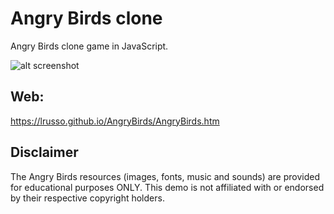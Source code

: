 # Angry Birds clone

Angry Birds clone game in JavaScript.

![alt screenshot](https://raw.githubusercontent.com/lrusso/AngryBirds/master/AngryBirds.png)

## Web:

https://lrusso.github.io/AngryBirds/AngryBirds.htm

## Disclaimer

The Angry Birds resources (images, fonts, music and sounds) are provided for educational purposes ONLY. This demo is not affiliated with or endorsed by their respective copyright holders.
